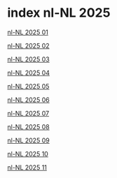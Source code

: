 # index nl-NL 2025

<a href="./01">nl-NL 2025 01</a>

<a href="./02">nl-NL 2025 02</a>

<a href="./03">nl-NL 2025 03</a>

<a href="./04">nl-NL 2025 04</a>

<a href="./05">nl-NL 2025 05</a>

<a href="./06">nl-NL 2025 06</a>

<a href="./07">nl-NL 2025 07</a>

<a href="./08">nl-NL 2025 08</a>

<a href="./09">nl-NL 2025 09</a>

<a href="./10">nl-NL 2025 10</a>

<a href="./11">nl-NL 2025 11</a>
